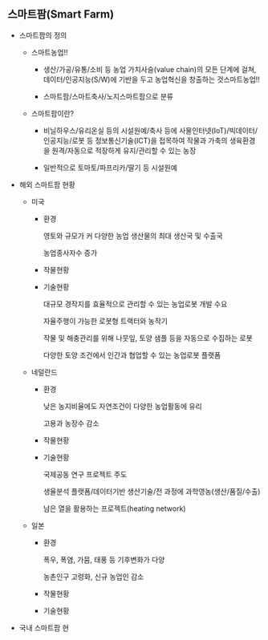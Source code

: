 ## 스마트팜(Smart Farm)

+ 스마트팜의 정의
  
  - 스마트농업!!
    
    - 생산/가공/유통/소비 등 농업 가치사슬(value chain)의 모든 단계에 걸쳐, 데이터/인공지능(S/W)에 기반을 두고 농업혁신을 창출하는 것스마트농업!!
    
    - 스마트팜/스마트축사/노지스마트팜으로 분류
  
  
  
  - 스마트팜이란?
    
    - 비닐하우스/유리온실 등의 시설원예/축사 등에 사물인터넷(IoT)/빅데이터/인공지능/로봇 등 정보통신기술(ICT)을 접목하여 작물과 가축의 생육환경을 원격/자동으로 적장하게 유지/관리할 수 있는 농장
    
    - 일반적으로 토마토/파프리카/딸기 등 시설원예



- 해외 스마트팜 현황
  
  - 미국
    
    - 환경
      
      영토와 규모가 커 다양한 농업 생산물의 최대 생산국 및 수출국
      
      농업종사자수 증가
    
    - 작물현황
    
    - 기술현황
      
      대규모 경작지를 효율적으로 관리할 수 있는 농업로봇 개발 수요
      
      자율주행이 가능한 로봇형 트랙터와 농작기
      
      작물 및 해충관리를 위해 나뭇잎, 토양 샘플 등을 자동으로 수집하는 로봇
      
      다양한 토양 조건에서 인간과 협업할 수 있는 농업로봇 플랫폼
      
      
  
  - 네덜란드
    
    - 환경
      
      낮은 농지비율에도 자연조건이 다양한 농업활동에 유리
      
      고용과 농장수 감소
    
    - 작물현황
    
    - 기술현황
      
      국제공동 연구 프로젝트 주도
      
      생율분석 플랫폼/데이터기반 생산기술/전 과정에 과학영농(생산/품질/수출)
      
      남은 열을 활용하는 프로젝트(heating network)
  
  - 일본
    
    - 환경
      
      폭우, 폭염, 가뭄, 태풍 등 기후변화가 다양
      
      농촌인구 고령화, 신규 농업인 감소
    
    - 작물현황
    
    - 기술현황



- 국내 스마트팜 현
